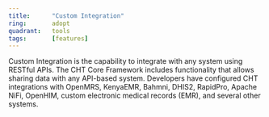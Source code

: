 ```yaml
---
title:      "Custom Integration"
ring:       adopt
quadrant:   tools
tags:       [features]
---
```


Custom Integration is the capability to integrate with any system using RESTful APIs. 
The CHT Core Framework includes functionality that allows sharing data with any API-based system. Developers have configured CHT integrations with OpenMRS, KenyaEMR, Bahmni, DHIS2, RapidPro, Apache NiFi, OpenHIM, custom electronic medical records (EMR), and several other systems.